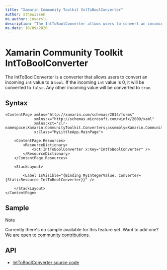 ```yaml
---
title: "Xamarin Community Toolkit IntToBoolConverter"
author: sthewissen
ms.author: joverslu
description: "The IntToBoolConverter allows users to convert an incoming integer value to a boolean."
ms.date: 10/09/2020
---
```


# Xamarin Community Toolkit IntToBoolConverter

The IntToBoolConverter is a converter that allows users to convert an incoming `int` value to a `bool`. If the incoming `int` value is 0, it will be converted to `false`. Any other incoming value will be converted to `true`.

## Syntax

```xaml
<ContentPage xmlns="http://xamarin.com/schemas/2014/forms"
             xmlns:x="http://schemas.microsoft.com/winfx/2009/xaml"
             xmlns:xct="clr-namespace:Xamarin.CommunityToolkit.Converters;assembly=Xamarin.CommunityToolkit"
             x:Class="MyLittleApp.MainPage">

    <ContentPage.Resources>
        <ResourceDictionary>
            <xct:IntToBoolConverter x:Key="IntToBoolConverter" />
        </ResourceDictionary>
    </ContentPage.Resources>

    <StackLayout>

        <Label IsVisible="{Binding MyIntegerValue, Converter={StaticResource IntToBoolConverter}}" />

    </StackLayout>
</ContentPage>
```

## Sample

> [!NOTE]
> Currently there's no sample available for this feature yet. Want to add one? We are open to [community contributions](https://github.com/xamarin/XamarinCommunityToolkit).

<!-- [IntToBoolConverter sample page Source](https://github.com/xamarin/XamarinCommunityToolkit)

You can see this in action in the [Xamarin Community Toolkit Sample App](https://github.com/xamarin/XamarinCommunityToolkit). -->

## API

* [IntToBoolConverter source code](https://github.com/xamarin/XamarinCommunityToolkit/blob/main/XamarinCommunityToolkit/Converters/IntToBoolConverter.shared.cs)

